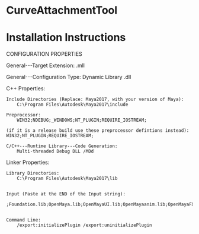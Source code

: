 # CurveAttachmentTool

# Installation Instructions

CONFIGURATION PROPERTIES


General---Target Extension:
.mll


General---Configuration Type:
Dynamic Library .dll


C++ Properties:

	Include Directories (Replace: Maya2017, with your version of Maya):
		C:\Program Files\Autodesk\Maya2017\include

	Preprocessor:
		WIN32;NDEBUG;_WINDOWS;NT_PLUGIN;REQUIRE_IOSTREAM;

	(if it is a release build use these preprocessor defintions instead): WIN32;NT_PLUGIN;REQUIRE_IOSTREAM;

	C/C++---Runtime Library---Code Generation:
		Multi-threaded Debug DLL /MDd



Linker Properties:


	Library Directories:
		C:\Program Files\Autodesk\Maya2017\lib


	Input (Paste at the END of the Input string):
		;Foundation.lib;OpenMaya.lib;OpenMayaUI.lib;OpenMayaanim.lib;OpenMayaFX.lib;OpenMayaRender.lib;Image.lib;opengl32.lib;glu32.lib;


	Command Line:
		/export:initializePlugin /export:uninitializePlugin

